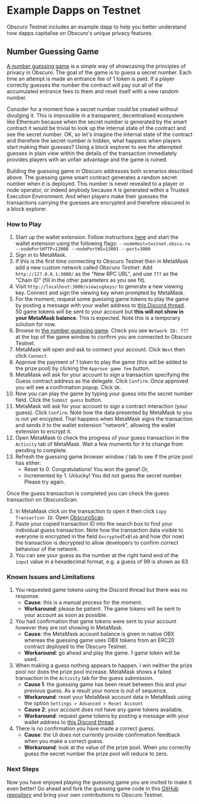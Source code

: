 # Example Dapps on Testnet
Obscuro Testnet includes an example dapp to help you better understand how dapps capitalise on Obscuro's unique privacy features.

## Number Guessing Game
[A number guessing game](http://testnet-obscuroscan.uksouth.azurecontainer.io/game.html) is a simple way of showcasing the principles of privacy in Obscuro. The goal of the game is to guess a secret number. Each time an attempt is made an entrance fee of 1 token is paid. If a player correctly guesses the number the contract will pay out all of the accumulated entrance fees to them and reset itself with a new random number.

Consider for a moment how a secret number could be created without divulging it. This is impossible in a transparent, decentralised ecosystem like Ethereum because when the secret number is generated by the smart contract it would be trivial to look up the internal state of the contract and see the secret number. OK, so let's imagine the internal state of the contract and therefore the secret number _is_ hidden, what happens when players start making their guesses? Using a block explorer to see the attempted guesses in plain view within the details of the transaction immediately provides players with an unfair advantage and the game is ruined.

Building the guessing game in Obscuro addresses both scenarios described above. The guessing game smart contract generates a random secret number when it is deployed. This number is never revealed to a player or node operator, or indeed anybody because it is generated within a Trusted Execution Environment. And when players make their guesses the transactions carrying the guesses are encrypted and therefore obscured in a block explorer.

### How to Play
1. Start up the wallet extension. Follow instructions [here](https://docs.obscu.ro/wallet-extension/wallet-extension.html) and start the wallet extension using the following flags:
`--nodeHost=testnet.obscu.ro --nodePortHTTP=13000 --nodePortWS=13001 --port=3000`
1. Sign in to MetaMask.
1. If this is the first time connecting to Obscuro Testnet then in MetaMask add a new custom network called _Obscuro Testnet_. Add `http://127.0.0.1:3000/` as the "New RPC URL", and use `777` as the "Chain ID" (fill in the other parameters as you see fit).
1. Visit `http://localhost:3000/viewingkeys/` to generate a new viewing key. Connect and sign the viewing key when prompted by MetaMask.
1. For the moment, request some guessing game tokens to play the game by posting a message with your wallet address to [this Discord thread](https://discord.com/channels/916052669955727371/1004391962733989960). 50 game tokens will be sent to your account but **this will not show in your MetaMask balance**. This is expected. Note this is a temporary solution for now.
1. Browse to [the number guessing game](http://testnet-obscuroscan.uksouth.azurecontainer.io/game.html). Check you see `Network ID: 777` at the top of the game window to confirm you are connected to Obscuro Testnet.
1. MetaMask will open and ask to connect your account. Click `Next` then click `Connect`.
1. Approve the payment of 1 token to play the game (this will be added to the prize pool) by clicking the `Approve game fee` button.
1. MetaMask will ask for your account to sign a transaction specifying the Guess contract address as the delegate. Click `Confirm`. Once approved you will see a confirmation popup. Click `OK`.
1. Now you can play the game by typing your guess into the secret number field. Click the `Submit guess` button.
1. MetaMask will ask for your account to sign a contract interaction (your guess). Click `Confirm`. Note how the data presented by MetaMask to you is not yet encypted. That happens when MetaMask signs the transaction and sends it to the wallet extension "network", allowing the wallet extension to encrypt it.
1. Open MetaMask to check the progress of your guess transaction in the `Activity` tab of MetaMask. Wait a few moments for it to change from pending to complete.
1. Refresh the guessing game browser window / tab to see if the prize pool has either:
    * Reset to 0. Congratulations! You won the game! Or,
    * Incremented by 1. Unlucky! You did not guess the secret number. Please try again.

Once the guess transaction is completed you can check the guess transaction on ObscuroScan:
1. In MetaMask click on the transaction to open it then click `Copy Transaction ID`. Open [ObscuroScan](http://testnet-obscuroscan.uksouth.azurecontainer.io/).
1. Paste your copied transaction ID into the search box to find your individual guess transaction. Note how the transaction data visible to everyone is encrypted in the field `EncryptedTxBlob` and how (for now) the transaction is decrypted to allow developers to confirm correct behaviour of the network.
1. You can see your guess as the number at the right hand end of the `input` value in a hexadecimal format, e.g. a guess of 99 is shown as 63.

### Known Issues and Limitations
1. You requested game tokens using the Discord thread but there was no response.
    * **Cause**: this is a manual process for the moment.
    * **Workaround**: please be patient. The game tokens will be sent to your account as soon as possible.
1. You had confirmation that game tokens were sent to your account however they are not showing in MetaMask.
    * **Cause**: the MetaMask account balance is given in native OBX whereas the guessing game uses OBX tokens from an ERC20 contract deployed to the Obscuro Testnet.
    * **Workaround**: go ahead and play the game. 1 game token will be used.
1. When making a guess nothing appears to happen. I win neither the prize pool nor does the prize pool increase. MetaMask shows a failed transaction in the `Activity` tab for the guess submission.
    * **Cause 1**: the guessing game has been reset between this and your previous guess. As a result your nonce is out of sequence. 
    * **Workaround**: reset your MetaMask account data in MetaMask using the option `Settings > Advanced > Reset Account` 
    * **Cause 2**: your account does not have any game tokens available.
    * **Workaround**: request game tokens by posting a message with your wallet address to [this Discord thread](https://discord.com/channels/916052669955727371/1004391962733989960).
1. There is no confirmation you have made a correct guess.
    * **Cause**: the UI does not currently provide confirmation feedback when you make a correct guess.
    * **Workaround**: look at the value of the prize pool. When you correctly guess the secret number the prize pool will reduce to zero.

### Next Steps

Now you have enjoyed playing the guessing game you are invited to make it even better! Go ahead and fork the guessing game code in this [GitHub repository](https://github.com/obscuronet/number-guessing-game) and bring your own contributions to Obscuro Testnet. 
